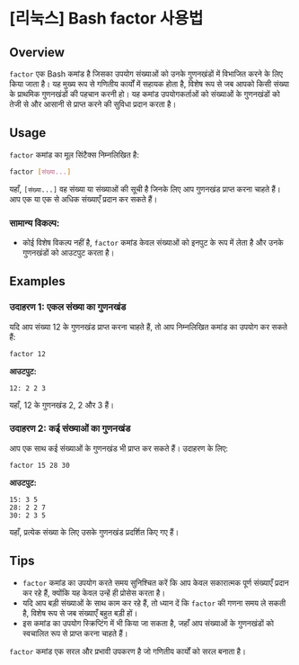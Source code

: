 # [리눅스] Bash factor 사용법

## Overview
`factor` एक Bash कमांड है जिसका उपयोग संख्याओं को उनके गुणनखंडों में विभाजित करने के लिए किया जाता है। यह मुख्य रूप से गणितीय कार्यों में सहायक होता है, विशेष रूप से जब आपको किसी संख्या के प्राथमिक गुणनखंडों की पहचान करनी हो। यह कमांड उपयोगकर्ताओं को संख्याओं के गुणनखंडों को तेजी से और आसानी से प्राप्त करने की सुविधा प्रदान करता है।

## Usage
`factor` कमांड का मूल सिंटैक्स निम्नलिखित है:

```bash
factor [संख्या...]
```

यहाँ, `[संख्या...]` वह संख्या या संख्याओं की सूची है जिनके लिए आप गुणनखंड प्राप्त करना चाहते हैं। आप एक या एक से अधिक संख्याएँ प्रदान कर सकते हैं।

### सामान्य विकल्प:
- कोई विशेष विकल्प नहीं है, `factor` कमांड केवल संख्याओं को इनपुट के रूप में लेता है और उनके गुणनखंडों को आउटपुट करता है।

## Examples
### उदाहरण 1: एकल संख्या का गुणनखंड
यदि आप संख्या 12 के गुणनखंड प्राप्त करना चाहते हैं, तो आप निम्नलिखित कमांड का उपयोग कर सकते हैं:

```bash
factor 12
```

**आउटपुट:**
```
12: 2 2 3
```
यहाँ, 12 के गुणनखंड 2, 2 और 3 हैं।

### उदाहरण 2: कई संख्याओं का गुणनखंड
आप एक साथ कई संख्याओं के गुणनखंड भी प्राप्त कर सकते हैं। उदाहरण के लिए:

```bash
factor 15 28 30
```

**आउटपुट:**
```
15: 3 5
28: 2 2 7
30: 2 3 5
```
यहाँ, प्रत्येक संख्या के लिए उसके गुणनखंड प्रदर्शित किए गए हैं।

## Tips
- `factor` कमांड का उपयोग करते समय सुनिश्चित करें कि आप केवल सकारात्मक पूर्ण संख्याएँ प्रदान कर रहे हैं, क्योंकि यह केवल उन्हें ही प्रोसेस करता है।
- यदि आप बड़ी संख्याओं के साथ काम कर रहे हैं, तो ध्यान दें कि `factor` की गणना समय ले सकती है, विशेष रूप से जब संख्याएँ बहुत बड़ी हों।
- इस कमांड का उपयोग स्क्रिप्टिंग में भी किया जा सकता है, जहाँ आप संख्याओं के गुणनखंडों को स्वचालित रूप से प्राप्त करना चाहते हैं। 

`factor` कमांड एक सरल और प्रभावी उपकरण है जो गणितीय कार्यों को सरल बनाता है।